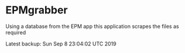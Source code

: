 # EPMgrabber
Using a database from the EPM app this application scrapes the files as required


Latest backup: Sun Sep 8 23:04:02 UTC 2019
